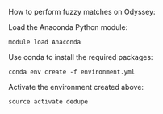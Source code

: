 How to perform fuzzy matches on Odyssey:

Load the Anaconda Python module:

    module load Anaconda

Use conda to install the required packages:

    conda env create -f environment.yml

Activate the environment created above:

    source activate dedupe
